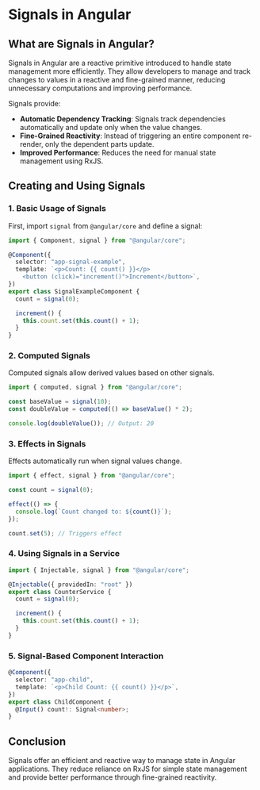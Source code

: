 # Signals in Angular

## What are Signals in Angular?

Signals in Angular are a reactive primitive introduced to handle state management more efficiently. They allow developers to manage and track changes to values in a reactive and fine-grained manner, reducing unnecessary computations and improving performance.

Signals provide:

- **Automatic Dependency Tracking**: Signals track dependencies automatically and update only when the value changes.
- **Fine-Grained Reactivity**: Instead of triggering an entire component re-render, only the dependent parts update.
- **Improved Performance**: Reduces the need for manual state management using RxJS.

## Creating and Using Signals

### 1. Basic Usage of Signals

First, import `signal` from `@angular/core` and define a signal:

```typescript
import { Component, signal } from "@angular/core";

@Component({
  selector: "app-signal-example",
  template: `<p>Count: {{ count() }}</p>
    <button (click)="increment()">Increment</button>`,
})
export class SignalExampleComponent {
  count = signal(0);

  increment() {
    this.count.set(this.count() + 1);
  }
}
```

### 2. Computed Signals

Computed signals allow derived values based on other signals.

```typescript
import { computed, signal } from "@angular/core";

const baseValue = signal(10);
const doubleValue = computed(() => baseValue() * 2);

console.log(doubleValue()); // Output: 20
```

### 3. Effects in Signals

Effects automatically run when signal values change.

```typescript
import { effect, signal } from "@angular/core";

const count = signal(0);

effect(() => {
  console.log(`Count changed to: ${count()}`);
});

count.set(5); // Triggers effect
```

### 4. Using Signals in a Service

```typescript
import { Injectable, signal } from "@angular/core";

@Injectable({ providedIn: "root" })
export class CounterService {
  count = signal(0);

  increment() {
    this.count.set(this.count() + 1);
  }
}
```

### 5. Signal-Based Component Interaction

```typescript
@Component({
  selector: "app-child",
  template: `<p>Child Count: {{ count() }}</p>`,
})
export class ChildComponent {
  @Input() count!: Signal<number>;
}
```

## Conclusion

Signals offer an efficient and reactive way to manage state in Angular applications. They reduce reliance on RxJS for simple state management and provide better performance through fine-grained reactivity.

